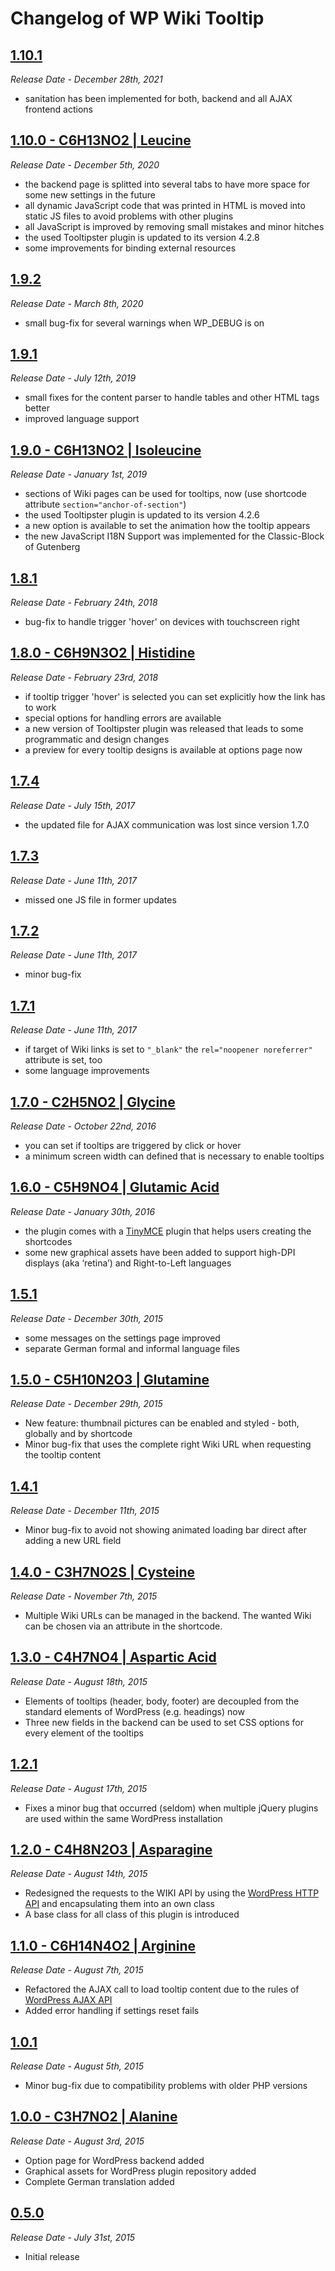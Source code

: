 # Changelog of WP Wiki Tooltip

## [1.10.1]
*Release Date - December 28th, 2021*

* sanitation has been implemented for both, backend and all AJAX frontend actions

## [1.10.0 - C6H13NO2 | Leucine ]
*Release Date -  December 5th, 2020*

* the backend page is splitted into several tabs to have more space for some new settings in the future
* all dynamic JavaScript code that was printed in HTML is moved into static JS files to avoid problems with other plugins
* all JavaScript is improved by removing small mistakes and minor hitches
* the used Tooltipster plugin is updated to its version 4.2.8
* some improvements for binding external resources

## [1.9.2]
*Release Date - March 8th, 2020*

* small bug-fix for several warnings when WP_DEBUG is on

## [1.9.1]
*Release Date - July 12th, 2019*

* small fixes for the content parser to handle tables and other HTML tags better
* improved language support

## [1.9.0 - C6H13NO2 | Isoleucine ]
*Release Date - January 1st, 2019*

* sections of Wiki pages can be used for tooltips, now (use shortcode attribute ```section="anchor-of-section"```)
* the used Tooltipster plugin is updated to its version 4.2.6
* a new option is available to set the animation how the tooltip appears
* the new JavaScript I18N Support was implemented for the Classic-Block of Gutenberg


## [1.8.1]
*Release Date - February 24th, 2018*

* bug-fix to handle trigger 'hover' on devices with touchscreen right

## [1.8.0 - C6H9N3O2 | Histidine]
*Release Date - February 23rd, 2018*

* if tooltip trigger 'hover' is selected you can set explicitly how the link has to work
* special options for handling errors are available
* a new version of Tooltipster plugin was released that leads to some programmatic and design changes
* a preview for every tooltip designs is available at options page now

## [1.7.4]
*Release Date - July 15th, 2017*

* the updated file for AJAX communication was lost since version 1.7.0

## [1.7.3]
*Release Date - June 11th, 2017*

* missed one JS file in former updates

## [1.7.2]
*Release Date - June 11th, 2017*

* minor bug-fix

## [1.7.1]
*Release Date - June 11th, 2017*

* if target of Wiki links is set to `"_blank"` the `rel="noopener noreferrer"` attribute is set, too
* some language improvements

## [1.7.0 - C2H5NO2 | Glycine]
*Release Date - October 22nd, 2016*

* you can set if tooltips are triggered by click or hover
* a minimum screen width can defined that is necessary to enable tooltips

## [1.6.0 - C5H9NO4 | Glutamic Acid]
*Release Date - January 30th, 2016*

* the plugin comes with a [TinyMCE](https://codex.wordpress.org/TinyMCE) plugin that helps users creating the shortcodes
* some new graphical assets have been added to support high-DPI displays (aka ‘retina’) and Right-to-Left languages

## [1.5.1]
*Release Date - December 30th, 2015*

* some messages on the settings page improved
* separate German formal and informal language files

## [1.5.0 - C5H10N2O3 | Glutamine]
*Release Date - December 29th, 2015*

* New feature: thumbnail pictures can be enabled and styled - both, globally and by shortcode
* Minor bug-fix that uses the complete right Wiki URL when requesting the tooltip content

## [1.4.1]
*Release Date - December 11th, 2015*

* Minor bug-fix to avoid not showing animated loading bar direct after adding a new URL field

## [1.4.0 - C3H7NO2S | Cysteine]
*Release Date - November 7th, 2015*

* Multiple Wiki URLs can be managed in the backend. The wanted Wiki can be chosen via an attribute in the shortcode.

## [1.3.0 - C4H7NO4 | Aspartic Acid]
*Release Date - August 18th, 2015*

* Elements of tooltips (header, body, footer) are decoupled from the standard elements of WordPress (e.g. headings) now
* Three new fields in the backend can be used to set CSS options for every element of the tooltips

## [1.2.1]
*Release Date - August 17th, 2015*

* Fixes a minor bug that occurred (seldom) when multiple jQuery plugins are used within the same WordPress installation

## [1.2.0 - C4H8N2O3 | Asparagine]
*Release Date - August 14th, 2015*

* Redesigned the requests to the WIKI API by using the [WordPress HTTP API](http://codex.wordpress.org/HTTP_API) and encapsulating them into an own class
* A base class for all class of this plugin is introduced

## [1.1.0 - C6H14N4O2 | Arginine]
*Release Date - August 7th, 2015*

* Refactored the AJAX call to load tooltip content due to the rules of [WordPress AJAX API](https://codex.wordpress.org/AJAX_in_Plugins)
* Added error handling if settings reset fails

## [1.0.1]
*Release Date - August 5th, 2015*

* Minor bug-fix due to compatibility problems with older PHP versions

## [1.0.0 - C3H7NO2 | Alanine]
*Release Date - August 3rd, 2015*

* Option page for WordPress backend added
* Graphical assets for WordPress plugin repository added
* Complete German translation added

## [0.5.0]
*Release Date - July 31st, 2015*

* Initial release

[1.10.1]: https://github.com/nida78/wp-wiki-tooltip/releases/tag/1.10.1
[1.10.0 - C6H13NO2 | Leucine ]: https://github.com/nida78/wp-wiki-tooltip/releases/tag/1.10.0
[1.9.2]: https://github.com/nida78/wp-wiki-tooltip/releases/tag/1.9.2
[1.9.1]: https://github.com/nida78/wp-wiki-tooltip/releases/tag/1.9.1
[1.9.0 - C6H13NO2 | Isoleucine ]: https://github.com/nida78/wp-wiki-tooltip/releases/tag/1.9.0
[1.8.1]: https://github.com/nida78/wp-wiki-tooltip/releases/tag/1.8.1
[1.8.0 - C6H9N3O2 | Histidine]: https://github.com/nida78/wp-wiki-tooltip/releases/tag/1.8.0
[1.7.4]: https://github.com/nida78/wp-wiki-tooltip/releases/tag/1.7.4
[1.7.3]: https://github.com/nida78/wp-wiki-tooltip/releases/tag/1.7.3
[1.7.2]: https://github.com/nida78/wp-wiki-tooltip/releases/tag/1.7.2
[1.7.1]: https://github.com/nida78/wp-wiki-tooltip/releases/tag/1.7.1
[1.7.0 - C2H5NO2 | Glycine]: https://github.com/nida78/wp-wiki-tooltip/releases/tag/1.7.0
[1.6.0 - C5H9NO4 | Glutamic Acid]: https://github.com/nida78/wp-wiki-tooltip/releases/tag/1.6.0
[1.5.1]: https://github.com/nida78/wp-wiki-tooltip/releases/tag/1.5.1
[1.5.0 - C5H10N2O3 | Glutamine]: https://github.com/nida78/wp-wiki-tooltip/releases/tag/1.5.0
[1.4.1]: https://github.com/nida78/wp-wiki-tooltip/releases/tag/1.4.1
[1.4.0 - C3H7NO2S | Cysteine]: https://github.com/nida78/wp-wiki-tooltip/releases/tag/1.4.0
[1.3.0 - C4H7NO4 | Aspartic Acid]: https://github.com/nida78/wp-wiki-tooltip/releases/tag/1.3.0
[1.2.1]: https://github.com/nida78/wp-wiki-tooltip/releases/tag/1.2.1
[1.2.0 - C4H8N2O3 | Asparagine]: https://github.com/nida78/wp-wiki-tooltip/releases/tag/1.2.0
[1.1.0 - C6H14N4O2 | Arginine]: https://github.com/nida78/wp-wiki-tooltip/releases/tag/1.1.0
[1.0.1]: https://github.com/nida78/wp-wiki-tooltip/releases/tag/1.0.1
[1.0.0 - C3H7NO2 | Alanine]: https://github.com/nida78/wp-wiki-tooltip/releases/tag/1.0
[0.5.0]: https://github.com/nida78/wp-wiki-tooltip/releases/tag/0.5